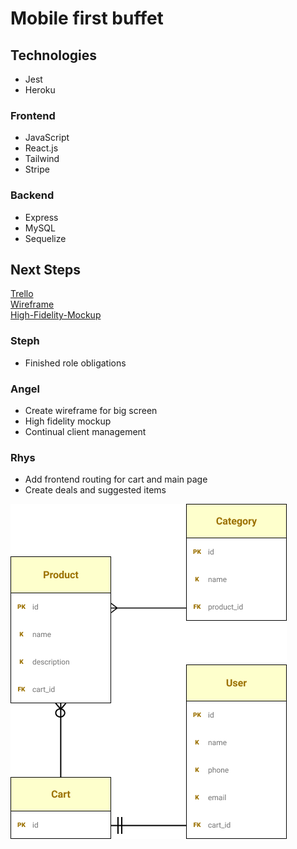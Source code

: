 # Mobile first buffet

## Technologies

* Jest
* Heroku

### Frontend

* JavaScript
* React.js
* Tailwind
* Stripe

### Backend

* Express
* MySQL
* Sequelize

## Next Steps

[Trello](https://trello.com/b/UA9UH446/kaylas-buffet) <br />
[Wireframe](https://balsamiq.cloud/s7jktl8/p4vr5p3/r2278) <br />
[High-Fidelity-Mockup](https://break-fast.webflow.io/) <br />

### Steph

* Finished role obligations

### Angel

* Create wireframe for big screen
* High fidelity mockup
* Continual client management

### Rhys

* Add frontend routing for cart and main page
* Create deals and suggested items

![EER Diagram](./client/public/assets/mobile-first-buffet-eer.PNG)